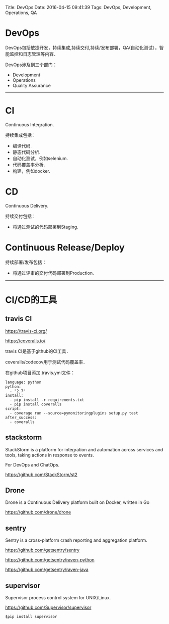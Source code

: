 Title: DevOps
Date: 2016-04-15 09:41:39
Tags: DevOps, Development, Operations, QA



# DevOps

DevOps包括敏捷开发，持续集成,持续交付,持续/发布部署，QA(自动化测试），智能监控和日志管理等内容．

DevOps涉及到三个部门：
* Development
* Operations
* Quality Assurance

***

# CI

Continuous Integration.

持续集成包括：

* 编译代码.
* 静态代码分析.
* 自动化测试，例如selenium.
* 代码覆盖率分析.
* 构建，例如docker.

# CD

Continuous Delivery.

持续交付包括：
* 将通过测试的代码部署到Staging.

# Continuous Release/Deploy

持续部署/发布包括：
* 将通过评审的交付代码部署到Production.

***

# CI/CD的工具

## travis CI

<https://travis-ci.org/>

<https://coveralls.io/>

travis CI是基于github的CI工具．

coveralls/codecov用于测试代码覆盖率．

在github项目添加.travis.yml文件：

    language: python
    python:
      - "2.7"
    install:
      - pip install -r requirements.txt
      - pip install coveralls
    script:
      - coverage run --source=pymonitoringplugins setup.py test
    after_success:
      - coveralls

## stackstorm

StackStorm is a platform for integration and automation across services and tools, taking actions in response to events.

For DevOps and ChatOps.

<https://github.com/StackStorm/st2>

## Drone

Drone is a Continuous Delivery platform built on Docker, written in Go

<https://github.com/drone/drone>

## sentry

Sentry is a cross-platform crash reporting and aggregation platform.

<https://github.com/getsentry/sentry>

<https://github.com/getsentry/raven-python>

<https://github.com/getsentry/raven-java>

## supervisor

Supervisor process control system for UNIX/Linux.

<https://github.com/Supervisor/supervisor>

    $pip install supervisor

